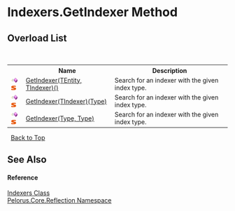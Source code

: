 # Indexers.GetIndexer Method 
 


## Overload List
&nbsp;<table><tr><th></th><th>Name</th><th>Description</th></tr><tr><td>![Public method](media/pubmethod.gif "Public method")![Static member](media/static.gif "Static member")</td><td><a href="98B23368">GetIndexer(TEntity, TIndexer)()</a></td><td>
Search for an indexer with the given index type.</td></tr><tr><td>![Public method](media/pubmethod.gif "Public method")![Static member](media/static.gif "Static member")</td><td><a href="F6833368">GetIndexer(TIndexer)(Type)</a></td><td>
Search for an indexer with the given index type.</td></tr><tr><td>![Public method](media/pubmethod.gif "Public method")![Static member](media/static.gif "Static member")</td><td><a href="B29CD317">GetIndexer(Type, Type)</a></td><td>
Search for an indexer with the given index type.</td></tr></table>&nbsp;
<a href="#indexers.getindexer-method">Back to Top</a>

## See Also


#### Reference
<a href="3426510F">Indexers Class</a><br /><a href="7183AF8D">Pelorus.Core.Reflection Namespace</a><br />